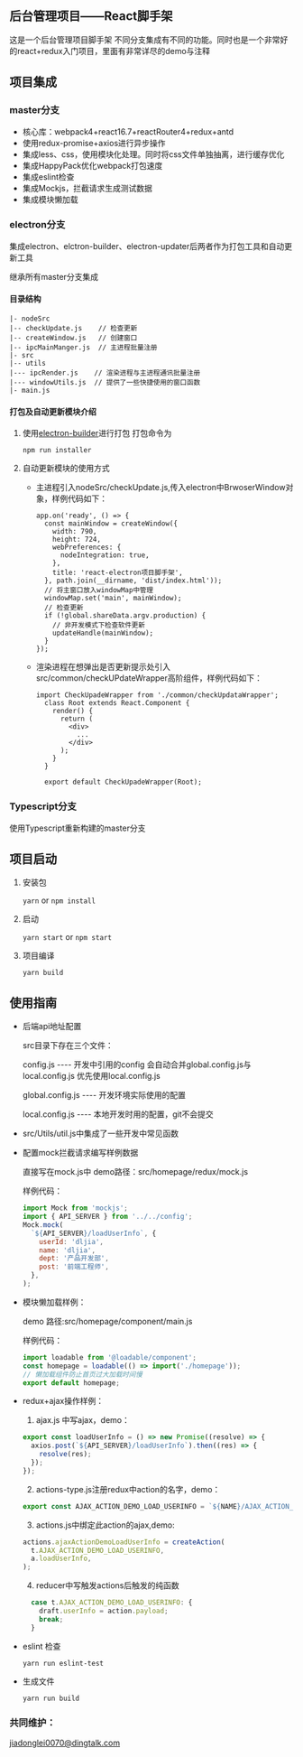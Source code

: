 后台管理项目——React脚手架
----
这是一个后台管理项目脚手架 不同分支集成有不同的功能。同时也是一个非常好的react+redux入门项目，里面有非常详尽的demo与注释
## 项目集成

### master分支
* 核心库：webpack4+react16.7+reactRouter4+redux+antd
* 使用redux-promise+axios进行异步操作
* 集成less、css，使用模块化处理。同时将css文件单独抽离，进行缓存优化
* 集成HappyPack优化webpack打包速度
* 集成eslint检查
* 集成Mockjs，拦截请求生成测试数据
* 集成模块懒加载

### electron分支
  集成electron、elctron-builder、electron-updater后两者作为打包工具和自动更新工具

  继承所有master分支集成

  #### 目录结构

  ```
  |- nodeSrc
  |-- checkUpdate.js    // 检查更新
  |-- createWindow.js   // 创建窗口
  |-- ipcMainManger.js  // 主进程批量注册
  |- src
  |-- utils
  |--- ipcRender.js    // 渲染进程与主进程通讯批量注册
  |--- windowUtils.js  // 提供了一些快捷使用的窗口函数
  |- main.js
  ```

  #### 打包及自动更新模块介绍

  1. 使用[electron-builder](https://www.electron.build/)进行打包
     打包命令为
     ```
     npm run installer
     ```
  2. 自动更新模块的使用方式
  
     * 主进程引入nodeSrc/checkUpdate.js,传入electron中BrwoserWindow对象，样例代码如下：
        ```
        app.on('ready', () => {
          const mainWindow = createWindow({
            width: 790,
            height: 724,
            webPreferences: {
              nodeIntegration: true,
            },
            title: 'react-electron项目脚手架',
          }, path.join(__dirname, 'dist/index.html'));
          // 将主窗口放入windowMap中管理
          windowMap.set('main', mainWindow);
          // 检查更新
          if (!global.shareData.argv.production) {
            // 非开发模式下检查软件更新
            updateHandle(mainWindow);
          }
        });
        ```
     * 渲染进程在想弹出是否更新提示处引入src/common/checkUPdateWrapper高阶组件，样例代码如下：
        ```
        import CheckUpadeWrapper from './common/checkUpdataWrapper';
          class Root extends React.Component {
            render() {
              return (
                <div>
                  ...
                </div>
              );
            }
          }

          export default CheckUpadeWrapper(Root);
        ```

### Typescript分支
使用Typescript重新构建的master分支

## 项目启动

1. 安装包

    `yarn` or `npm install`

2. 启动

    `yarn start` or `npm start`

3. 项目编译

    `yarn build`

## 使用指南
* 后端api地址配置

    src目录下存在三个文件：

    config.js ---- 开发中引用的config 会自动合并global.config.js与local.config.js 优先使用local.config.js

    global.config.js ---- 开发环境实际使用的配置

    local.config.js ---- 本地开发时用的配置，git不会提交

* src/Utils/util.js中集成了一些开发中常见函数

* 配置mock拦截请求编写样例数据

   直接写在mock.js中 demo路径：src/homepage/redux/mock.js

   样例代码：
    ``` javascript
    import Mock from 'mockjs';
    import { API_SERVER } from '../../config';
    Mock.mock(
      `${API_SERVER}/loadUserInfo`, {
        userId: 'dljia',
        name: 'dljia',
        dept: '产品开发部',
        post: '前端工程师',
      },
    );

    ```
* 模块懒加载样例：

    demo 路径:src/homepage/component/main.js

    样例代码：
    ``` javascript
    import loadable from '@loadable/component';
    const homepage = loadable(() => import('./homepage'));
    // 懒加载组件防止首页过大加载时间慢
    export default homepage;

    ```

* redux+ajax操作样例：
    1. ajax.js 中写ajax，demo：
    ```javascript
    export const loadUserInfo = () => new Promise((resolve) => {
      axios.post(`${API_SERVER}/loadUserInfo`).then((res) => {
        resolve(res);
      });
    });
    ```
    2. actions-type.js注册redux中action的名字，demo：
    ```javascript
    export const AJAX_ACTION_DEMO_LOAD_USERINFO = `${NAME}/AJAX_ACTION_DEMO_LOAD_USERINFO`;
    ```
    3. actions.js中绑定此action的ajax,demo:
    ```javascript
    actions.ajaxActionDemoLoadUserInfo = createAction(
      t.AJAX_ACTION_DEMO_LOAD_USERINFO,
      a.loadUserInfo,
    );
    ```
    4. reducer中写触发actions后触发的纯函数
    ```javascript
      case t.AJAX_ACTION_DEMO_LOAD_USERINFO: {
        draft.userInfo = action.payload;
        break;
      }
    ```
* eslint 检查

    `yarn run eslint-test`

* 生成文件

     `yarn run build`

### 共同维护：
jiadonglei0070@dingtalk.com